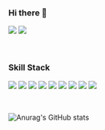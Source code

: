 ### Hi there 👋

<!--
**mmyoungg/mmyoungg** is a ✨ _special_ ✨ repository because its `README.md` (this file) appears on your GitHub profile.

Here are some ideas to get you started:


- 🔭 I’m currently working on ...
- 🌱 I’m currently learning ...
- 👯 I’m looking to collaborate on ...
- 🤔 I’m looking for help with ...
- 💬 Ask me about ...
- 📫 How to reach me: ...
- 😄 Pronouns: ...
- ⚡ Fun fact: ...
-->
<a href="https://velog.io/@m_yn" target="_blank"><img src="https://img.shields.io/badge/Velog-20C997?style=flat-square6&logo=Velog&logoColor=white"/></a>
<a href="mailto:die199074@gmail.com"><img src="https://img.shields.io/badge/die199074@gmail.com-d14836?style=flat-square&logo=Gmail&logoColor=white&link=mailto:die199074@gmail.com"></a>

<br>

### Skill Stack
<img src="https://img.shields.io/badge/Java-20C997?style=flat-square6&color=FD3A5C"/>  <img src="https://img.shields.io/badge/JavaScript-F7DF1E?style=flat-square6&logo=Velog&logoColor=black"/>  <img src="https://img.shields.io/badge/HTML5-E34F26?style=flat-square6&logo=HTML5&logoColor=white"/>  <img src="https://img.shields.io/badge/Oracle-F80000?style=flat-square6&logo=Oracle&logoColor=white"/>  <img src="https://img.shields.io/badge/Eclipse IDE-2C2255?style=flat-square6&logo=Eclipse IDE&logoColor=white"/>  <img src="https://img.shields.io/badge/Spring-6DB33F?style=flat-square6&logo=Spring&logoColor=white"/>  <img src="https://img.shields.io/badge/Spring Boot-6DB33F?style=flat-square6&logo=Spring Boot&logoColor=white"/>  <img src="https://img.shields.io/badge/CSS3-1572B6?style=flat-square6&logo=css3&logoColor=white"/>  <img src="https://img.shields.io/badge/Git-F05032?style=flat-square6&logo=Git&logoColor=white"/>  
    
<br>

![Anurag's GitHub stats](https://github-readme-stats.vercel.app/api?username=mmyoungg&show_icons=true&theme=vue) 




